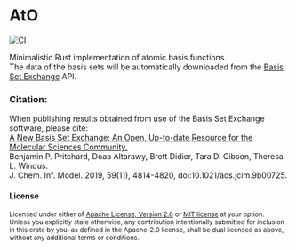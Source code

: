 # AtO
[![CI](https://github.com/dialect-rs/ato/actions/workflows/CI.yml/badge.svg)](https://github.com/dialect-rs/ac2o3/actions/workflows/CI.yml)


Minimalistic Rust implementation of atomic basis functions.<br>
The data of the basis sets will be automatically downloaded from the [Basis Set Exchange](https://www.basissetexchange.org) API. 



  
### Citation:<br>

When publishing results obtained from use of the Basis Set Exchange software, please cite:<br>
[A New Basis Set Exchange: An Open, Up-to-date Resource for the Molecular Sciences Community.](https://pubs.acs.org/doi/10.1021/acs.jcim.9b00725) <br>
Benjamin P. Pritchard, Doaa Altarawy, Brett Didier, Tara D. Gibson, Theresa L. Windus. <br>
J. Chem. Inf. Model. 2019, 59(11), 4814-4820, doi:10.1021/acs.jcim.9b00725.


#### License

<sup>
Licensed under either of <a href="LICENSE-APACHE">Apache License, Version
2.0</a> or <a href="LICENSE-MIT">MIT license</a> at your option.
</sup>

<br>

<sub>
Unless you explicitly state otherwise, any contribution intentionally submitted
for inclusion in this crate by you, as defined in the Apache-2.0 license, shall
be dual licensed as above, without any additional terms or conditions.
</sub>
